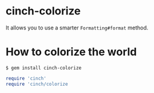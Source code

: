 # cinch-colorize

It allows you to use a smarter `Formatting#format` method.

# How to colorize the world
`$ gem install cinch-colorize`

```ruby
require 'cinch'
require 'cinch/colorize
```